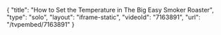 {
    "title": "How to Set the Temperature in The Big Easy Smoker Roaster",
    "type": "solo",
    "layout": "iframe-static",
    "videoId": "7163891",
    "url": "\/tvpembed\/7163891"
}